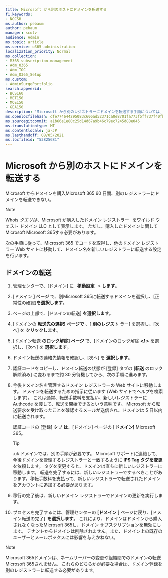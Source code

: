 ```yaml
---
title: Microsoft から別のホストにドメインを転送する
f1.keywords:
- NOCSH
ms.author: pebaum
author: pebaum
manager: scotv
audience: Admin
ms.topic: article
ms.service: o365-administration
localization_priority: Normal
ms.collection:
- M365-subscription-management
- Adm_O365
- Adm_TOC
- Adm_O365_Setup
ms.custom:
- AdminSurgePortfolio
search.appverid:
- BCS160
- MET150
- MOE150
- GEA150
description: 'Microsoft から別のレジストラーにドメインを転送する手順については、こちらを参照してください。 '
ms.openlocfilehash: dfe774644295083c606ad52371ca0e8701fa773f5ff737f40fbcdf16e98077ea
ms.sourcegitcommit: a1b66e1e80c25d14d67a9b46c79ec7245d88e045
ms.translationtype: MT
ms.contentlocale: ja-JP
ms.lasthandoff: 08/05/2021
ms.locfileid: "53825681"
---
```

# <a name="transfer-a-domain-from-microsoft-to-another-host"></a>Microsoft から別のホストにドメインを転送する

Microsoft からドメインを購入Microsoft 365 60 日間、別のレジストラーにドメインを転送できない。

> [!NOTE]
> Whois _クエリは_、Microsoft が購入したドメイン レジストラー   をワイルド ウェスト ドメイン LLC として表示します。 ただし、購入したドメインに関して Microsoft Microsoft 365する必要があります。

次の手順に従って、Microsoft 365 でコードを取得し、他のドメイン レジストラー Web サイトに移動して、ドメイン名を新しいレジストラーに転送する設定を行います。

## <a name="transfer-a-domain"></a>ドメインの転送

1. 管理センターで、[ドメイン] に   **移動設定**   >  **します**。

2. [ドメイン **] ページ** で、別Microsoft 365に転送するドメインを選択し、[正常性の確認]**を選択します**。

3. ページの上部で、[ドメインの転送] **を選択します**。

4. [ドメインの **転送先の選択] ページで** 、[ **別のレジスト** ラー] を選択し、[次へ] を **クリックします**。

5. [ドメイン転送 **のロック解除] ページ** で、[ドメインのロック解除 **_<]_ >** を選択し、[次へ] を **選択します**。

6. ドメイン転送の連絡先情報を確認し、[次へ] を **選択します**。

7. 認証コードをコピーし、ドメイン転送の状態が [登録] タブの **[転送** のロック解除済み] に変わるまで約 30 分待機してから、次の手順に進みます。

8. 今後ドメイン名を管理するドメイン レジストラーの Web サイトに移動します。 ドメインを転送するための指示に従います (Web サイトでヘルプを検索します)。 これは通常、転送手数料を支払い、新しいレジストラーに Authcode を渡して、転送を開始できるという意味です。 Microsoft から転送要求を受け取ったことを確認するメールが送信され、ドメインは 5 日以内に転送されます。

    認証コードの [登録] タブ **は**、[ドメイン] ページの [ **ドメイン]** Microsoft 365。
    
    > [!TIP]
    > .uk ドメインでは、別の手順が必要です。 Microsoft サポートに連絡して、今後ドメインを管理するレジストラーと一致するように **IPS Tag タグを変更** を依頼します。 タグを変更すると、ドメインは直ちに新しいレジストラーに移動します。 転送を完了するには、新しいレジストラーでするべきことがあります。移転手数料を支払って、新しいレジストラーで転送されたドメインをアカウントに追加する必要があります。

9. 移行の完了後は、新しいドメイン レジストラーでドメインの更新を実行します。

10. プロセスを完了するには、管理センターの **[ドメイン** ] ページに戻り、[ドメイン転送の完了]  **を選択します**。 これにより、ドメインはドメインから購入されなくなったMicrosoft 365し、ドメイン サブスクリプションを無効にします。 テナントからドメインは削除されません。また、ドメイン上の既存のユーザーとメールボックスには影響を与えかねない。

> [!NOTE]
> Microsoft 365ドメインは、ネームサーバーの変更や組織間でのドメインの転送Microsoft 365されません。 これらのどちらかが必要な場合は、ドメイン登録を別のレジストラーに転送する必要があります。
